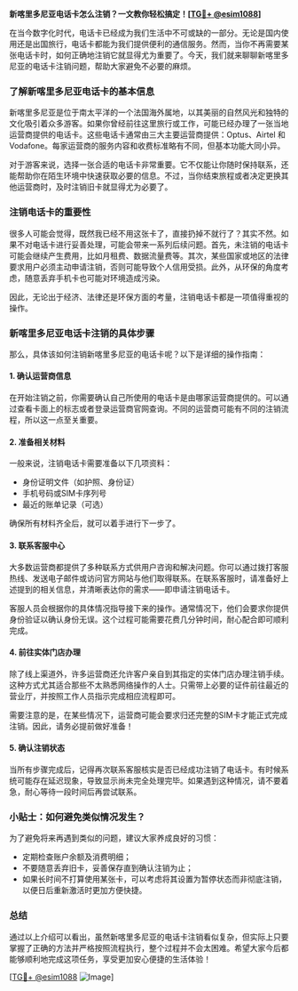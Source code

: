**新喀里多尼亚电话卡怎么注销？一文教你轻松搞定！[[TG💪+ @esim1088](https://t.me/s/esim1088)]**

在当今数字化时代，电话卡已经成为我们生活中不可或缺的一部分。无论是国内使用还是出国旅行，电话卡都能为我们提供便利的通信服务。然而，当你不再需要某张电话卡时，如何正确地注销它就显得尤为重要了。今天，我们就来聊聊新喀里多尼亚的电话卡注销问题，帮助大家避免不必要的麻烦。

### 了解新喀里多尼亚电话卡的基本信息

新喀里多尼亚是位于南太平洋的一个法国海外属地，以其美丽的自然风光和独特的文化吸引着众多游客。如果你曾经前往这里旅行或工作，可能已经办理了一张当地运营商提供的电话卡。这些电话卡通常由三大主要运营商提供：Optus、Airtel 和 Vodafone。每家运营商的服务内容和收费标准略有不同，但基本功能大同小异。

对于游客来说，选择一张合适的电话卡非常重要。它不仅能让你随时保持联系，还能帮助你在陌生环境中快速获取必要的信息。不过，当你结束旅程或者决定更换其他运营商时，及时注销旧卡就显得尤为必要了。

### 注销电话卡的重要性

很多人可能会觉得，既然我已经不用这张卡了，直接扔掉不就行了？其实不然。如果不对电话卡进行妥善处理，可能会带来一系列后续问题。首先，未注销的电话卡可能会继续产生费用，比如月租费、数据流量费等。其次，某些国家或地区的法律要求用户必须主动申请注销，否则可能导致个人信用受损。此外，从环保的角度考虑，随意丢弃手机卡也可能对环境造成污染。

因此，无论出于经济、法律还是环保方面的考量，注销电话卡都是一项值得重视的操作。

### 新喀里多尼亚电话卡注销的具体步骤

那么，具体该如何注销新喀里多尼亚的电话卡呢？以下是详细的操作指南：

#### 1. 确认运营商信息

在开始注销之前，你需要确认自己所使用的电话卡是由哪家运营商提供的。可以通过查看卡面上的标志或者登录运营商官网查询。不同的运营商可能有不同的注销流程，所以这一点至关重要。

#### 2. 准备相关材料

一般来说，注销电话卡需要准备以下几项资料：
- 身份证明文件（如护照、身份证）
- 手机号码或SIM卡序列号
- 最近的账单记录（可选）

确保所有材料齐全后，就可以着手进行下一步了。

#### 3. 联系客服中心

大多数运营商都提供了多种联系方式供用户咨询和解决问题。你可以通过拨打客服热线、发送电子邮件或访问官方网站与他们取得联系。在联系客服时，请准备好上述提到的相关信息，并清晰表达你的需求——即申请注销电话卡。

客服人员会根据你的具体情况指导接下来的操作。通常情况下，他们会要求你提供身份验证以确认身份无误。这个过程可能需要花费几分钟时间，耐心配合即可顺利完成。

#### 4. 前往实体门店办理

除了线上渠道外，许多运营商还允许客户亲自到其指定的实体门店办理注销手续。这种方式尤其适合那些不太熟悉网络操作的人士。只需带上必要的证件前往最近的营业厅，并按照工作人员指示完成相应流程即可。

需要注意的是，在某些情况下，运营商可能会要求归还完整的SIM卡才能正式完成注销。因此，请务必提前做好准备！

#### 5. 确认注销状态

当所有步骤完成后，记得再次联系客服核实是否已经成功注销了电话卡。有时候系统可能存在延迟现象，导致显示尚未完全处理完毕。如果遇到这种情况，请不要着急，耐心等待一段时间后再尝试联系。

### 小贴士：如何避免类似情况发生？

为了避免将来再遇到类似的问题，建议大家养成良好的习惯：
- 定期检查账户余额及消费明细；
- 不要随意丢弃旧卡，妥善保存直到确认注销为止；
- 如果长时间不打算使用某张卡，可以考虑将其设置为暂停状态而非彻底注销，以便日后重新激活时更加方便快捷。

### 总结

通过以上介绍可以看出，虽然新喀里多尼亚的电话卡注销看似复杂，但实际上只要掌握了正确的方法并严格按照流程执行，整个过程并不会太困难。希望大家今后都能够顺利地完成这项任务，享受更加安心便捷的生活体验！

[[TG💪+ @esim1088](https://t.me/s/esim1088) ![Image](https://i.postimg.cc/4NQfJmqS/Snipaste-2025-05-13-00-14-12.png)]